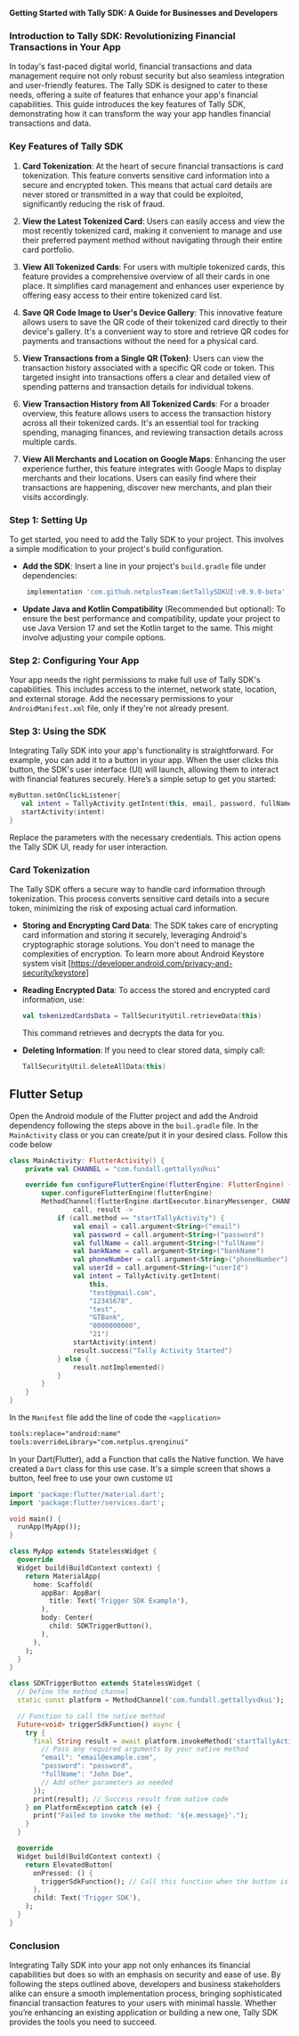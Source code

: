 **Getting Started with Tally SDK: A Guide for Businesses and Developers**

### **Introduction to Tally SDK: Revolutionizing Financial Transactions in Your App**

In today's fast-paced digital world, financial transactions and data management require not only robust security but also seamless integration and user-friendly features. The Tally SDK is designed to cater to these needs, offering a suite of features that enhance your app's financial capabilities. This guide introduces the key features of Tally SDK, demonstrating how it can transform the way your app handles financial transactions and data.

### Key Features of Tally SDK

1. **Card Tokenization**: At the heart of secure financial transactions is card tokenization. This feature converts sensitive card information into a secure and encrypted token. This means that actual card details are never stored or transmitted in a way that could be exploited, significantly reducing the risk of fraud.

2. **View the Latest Tokenized Card**: Users can easily access and view the most recently tokenized card, making it convenient to manage and use their preferred payment method without navigating through their entire card portfolio.

3. **View All Tokenized Cards**: For users with multiple tokenized cards, this feature provides a comprehensive overview of all their cards in one place. It simplifies card management and enhances user experience by offering easy access to their entire tokenized card list.

4. **Save QR Code Image to User's Device Gallery**: This innovative feature allows users to save the QR code of their tokenized card directly to their device's gallery. It's a convenient way to store and retrieve QR codes for payments and transactions without the need for a physical card.

5. **View Transactions from a Single QR (Token)**: Users can view the transaction history associated with a specific QR code or token. This targeted insight into transactions offers a clear and detailed view of spending patterns and transaction details for individual tokens.

6. **View Transaction History from All Tokenized Cards**: For a broader overview, this feature allows users to access the transaction history across all their tokenized cards. It's an essential tool for tracking spending, managing finances, and reviewing transaction details across multiple cards.

7. **View All Merchants and Location on Google Maps**: Enhancing the user experience further, this feature integrates with Google Maps to display merchants and their locations. Users can easily find where their transactions are happening, discover new merchants, and plan their visits accordingly.

### Step 1: Setting Up
To get started, you need to add the Tally SDK to your project. This involves a simple modification to your project's build configuration.

- **Add the SDK**: Insert a line in your project's `build.gradle` file under dependencies:
  ```groovy
   implementation 'com.github.netplusTeam:GetTallySDKUI:v0.9.0-beta'
  ```
- **Update Java and Kotlin Compatibility** (Recommended but optional): To ensure the best performance and compatibility, update your project to use Java Version 17 and set the Kotlin target to the same. This might involve adjusting your compile options.

### Step 2: Configuring Your App
Your app needs the right permissions to make full use of Tally SDK's capabilities. This includes access to the internet, network state, location, and external storage. Add the necessary permissions to your `AndroidManifest.xml` file, only if they're not already present.

### Step 3: Using the SDK
Integrating Tally SDK into your app's functionality is straightforward. For example, you can add it to a button in your app. When the user clicks this button, the SDK's user interface (UI) will launch, allowing them to interact with financial features securely. Here’s a simple setup to get you started:

```kotlin
myButton.setOnClickListener{
   val intent = TallyActivity.getIntent(this, email, password, fullName, bankName, phoneNumber, userId)
   startActivity(intent)
}
```
Replace the parameters with the necessary credentials. This action opens the Tally SDK UI, ready for user interaction.

### Card Tokenization
The Tally SDK offers a secure way to handle card information through tokenization. This process converts sensitive card details into a secure token, minimizing the risk of exposing actual card information.

- **Storing and Encrypting Card Data**: The SDK takes care of encrypting card information and storing it securely, leveraging Android's cryptographic storage solutions. You don't need to manage the complexities of encryption. To learn more about Android Keystore system visit [https://developer.android.com/privacy-and-security/keystore]
  
- **Reading Encrypted Data**: To access the stored and encrypted card information, use:
  ```kotlin
  val tokenizedCardsData = TallSecurityUtil.retrieveData(this)
  ```
  This command retrieves and decrypts the data for you.

- **Deleting Information**: If you need to clear stored data, simply call:
  ```kotlin
  TallSecurityUtil.deleteAllData(this)
  ```

## Flutter Setup
Open the Android module of the Flutter project and add the Android dependency following the steps above in the `buil.gradle` file.
In the `MainActivity` class or you can create/put it in your desired class. Follow this code below

```kotlin
class MainActivity: FlutterActivity() {
    private val CHANNEL = "com.fundall.gettallysdkui"

    override fun configureFlutterEngine(flutterEngine: FlutterEngine) {
        super.configureFlutterEngine(flutterEngine)
        MethodChannel(flutterEngine.dartExecutor.binaryMessenger, CHANNEL).setMethodCallHandler {
                call, result ->
            if (call.method == "startTallyActivity") {
                val email = call.argument<String>("email")
                val password = call.argument<String>("password")
                val fullName = call.argument<String>("fullName")
                val bankName = call.argument<String>("bankName")
                val phoneNumber = call.argument<String>("phoneNumber")
                val userId = call.argument<String>("userId")
                val intent = TallyActivity.getIntent(
                    this,
                    "test@gmail.com",
                    "12345678",
                    "test",
                    "GTBank",
                    "0000000000",
                    "21")
                startActivity(intent)
                result.success("Tally Activity Started")
            } else {
                result.notImplemented()
            }
        }
    }
}
````
In the `Manifest` file add the line of code the `<application>` 
```xml
tools:replace="android:name"
tools:overrideLibrary="com.netplus.qrenginui"
```

In your Dart(Flutter), add a Function that calls the Native function. We have created a `Dart` class for this use case. It's a simple screen that shows a button, feel free to use your own custome `UI`

```Dart
import 'package:flutter/material.dart';
import 'package:flutter/services.dart';

void main() {
  runApp(MyApp());
}

class MyApp extends StatelessWidget {
  @override
  Widget build(BuildContext context) {
    return MaterialApp(
      home: Scaffold(
        appBar: AppBar(
          title: Text('Trigger SDK Example'),
        ),
        body: Center(
          child: SDKTriggerButton(),
        ),
      ),
    );
  }
}

class SDKTriggerButton extends StatelessWidget {
  // Define the method channel
  static const platform = MethodChannel('com.fundall.gettallysdkui');

  // Function to call the native method
  Future<void> triggerSdkFunction() async {
    try {
      final String result = await platform.invokeMethod('startTallyActivity', {
        // Pass any required arguments by your native method
        "email": "email@example.com",
        "password": "password",
        "fullName": "John Doe",
        // Add other parameters as needed
      });
      print(result); // Success result from native code
    } on PlatformException catch (e) {
      print("Failed to invoke the method: '${e.message}'.");
    }
  }

  @override
  Widget build(BuildContext context) {
    return ElevatedButton(
      onPressed: () {
        triggerSdkFunction(); // Call this function when the button is pressed
      },
      child: Text('Trigger SDK'),
    );
  }
}
````
### Conclusion
Integrating Tally SDK into your app not only enhances its financial capabilities but does so with an emphasis on security and ease of use. By following the steps outlined above, developers and business stakeholders alike can ensure a smooth implementation process, bringing sophisticated financial transaction features to your users with minimal hassle. Whether you’re enhancing an existing application or building a new one, Tally SDK provides the tools you need to succeed.
